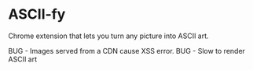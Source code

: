 ASCII-fy
=======

Chrome extension that lets you turn any picture into ASCII art.

BUG - Images served from a CDN cause XSS error.
BUG - Slow to render ASCII art
